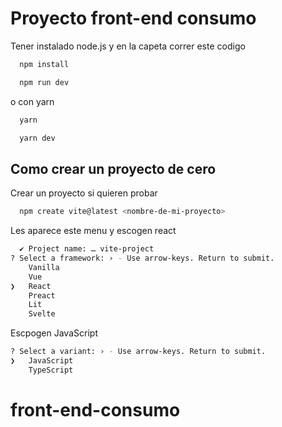 # Proyecto front-end consumo
Tener instalado node.js y en la capeta correr este codigo

```bash
  npm install
```
```bash
  npm run dev
```

o con yarn

```bash
  yarn
```
```bash
  yarn dev
```

## Como crear un proyecto de cero

Crear un proyecto si quieren probar

```bash
  npm create vite@latest <nombre-de-mi-proyecto>
```
Les aparece este menu y escogen react 
```bash
  ✔ Project name: … vite-project
? Select a framework: › - Use arrow-keys. Return to submit.
    Vanilla
    Vue
❯   React
    Preact
    Lit
    Svelte
```
Escpogen JavaScript
```bash
? Select a variant: › - Use arrow-keys. Return to submit.
❯   JavaScript
    TypeScript
```

# front-end-consumo
